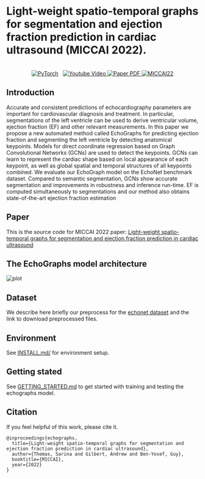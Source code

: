 # Light-weight spatio-temporal graphs for segmentation and ejection fraction prediction in cardiac ultrasound (MICCAI 2022).

<p align="center">
  <br>
    <a href="https://pytorch.org/get-started/locally/"><img alt="PyTorch" src="https://img.shields.io/badge/PyTorch-ee4c2c?logo=pytorch&logoColor=white"></a>
    <a href='url_to_youtube_video' style='padding-left: 0.5rem;'>
      <img src='https://img.shields.io/badge/Youtube-Video-red?style=flat&logo=youtube&logoColor=red' alt='Youtube Video'>
    </a>
    <a href='url_for_pdf'>
      <img src='https://img.shields.io/badge/Paper-PDF-green?style=flat&logo=arXiv&logoColor=green' alt='Paper PDF'>
    </a>
    <a href='https://conferences.miccai.org/2022/en/'>
      <img src='https://www.google.com/imgres?imgurl=https%3A%2F%2Fconferences.miccai.org%2F2022%2Ffiles%2Fimages%2Flayout%2Fgeneral%2Fmiccai2022-logo.png&imgrefurl=https%3A%2F%2Fconferences.miccai.org%2F2022%2F&tbnid=OPWAc8X5KGdUGM&vet=12ahUKEwi1md24_cL4AhUTohoKHfSPCeYQMygAegUIARCmAQ..i&docid=HBGl5SZg0_tNbM&w=576&h=184&q=miccaI%202022%20logo&safe=active&ved=2ahUKEwi1md24_cL4AhUTohoKHfSPCeYQMygAegUIARCmAQ' alt='MICCAI22'>
    </a>
</p>


## Introduction
Accurate and consistent predictions of echocardiography parameters are important for cardiovascular diagnosis and treatment. 
In particular, segmentations of the left ventricle can be used to derive ventricular volume, ejection fraction (EF) and other relevant measurements. 
In this paper we propose a new automated method called EchoGraphs for predicting ejection fraction and segmenting the left ventricle by detecting anatomical keypoints. Models for direct coordinate regression based on Graph Convolutional Networks (GCNs) are used to detect the keypoints. GCNs can learn to represent the cardiac shape based on local appearance of each keypoint, as well as global spatial and temporal structures of all keypoints combined. 
We evaluate our EchoGraph model on the EchoNet benchmark dataset. 
Compared to semantic segmentation, GCNs show accurate segmentation and improvements in robustness and inference run-time. 
EF is computed simultaneously to segmentations and our method also obtains state-of-the-art ejection fraction estimation

## Paper
This is the source code for MICCAI 2022 paper: [Light-weight spatio-temporal graphs for segmentation and ejection fraction prediction in cardiac ultrasound](link_to_arxiv)

## The EchoGraphs model architecture
 ![plot](./figures/NetworkOverview.png)

## Dataset
We describe here briefly our preprocess for the [echonet dataset](https://echonet.github.io/dynamic/) and the link to download preprocessed files.

## Environment
See [INSTALL.md/](./INSTALL.md) for environment setup.

## Getting stated
See [GETTING_STARTED.md](./GETTING_STARTED.md) to get started with training and testing the echographs model. 


## Citation
If you feel helpful of this work, please cite it.

```
@inproceedings{echographs,
  title={Light-weight spatio-temporal graphs for segmentation and ejection fraction prediction in cardiac ultrasound},
  author={Thomas, Sarina and Gilbert, Andrew and Ben-Yosef, Guy},
  booktitle={MICCAI},
  year={2022}
}